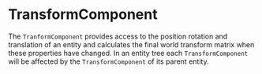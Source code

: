 # TransformComponent

The `TranformComponent` provides access to the position rotation and translation of an entity
and calculates the final world transform matrix when these properties have changed.
In an entity tree each `TransformComponent` will be affected by the
`TransformComponent` of its parent entity.

